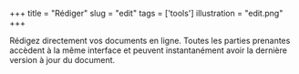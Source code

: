 +++
title           = "Rédiger"
slug            = "edit"
tags            = ['tools']
illustration    = "edit.png"
+++

Rédigez directement vos documents en ligne. Toutes les parties prenantes accèdent à la même interface et peuvent instantanément avoir la dernière version à jour du document.